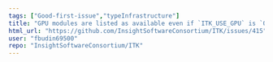 ```yaml
---
tags: ["Good-first-issue","typeInfrastructure"]
title: "GPU modules are listed as available even if `ITK_USE_GPU` is `OFF`"
html_url: "https://github.com/InsightSoftwareConsortium/ITK/issues/415"
user: "fbudin69500"
repo: "InsightSoftwareConsortium/ITK"
---
```


